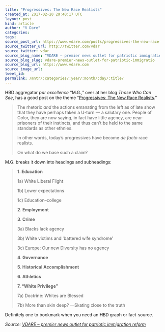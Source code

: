 ```yaml
---
title: "Progressives: The New Race Realists"
created_at: 2017-02-20 20:40:17 UTC
layout: post
kind: article
author: "V Dare"
categories: 
tags: 
source_post_url: https://www.vdare.com/posts/progressives-the-new-race-realists
source_twitter_url: http://twitter.com/vdar
source_twitter: vdar
source_blog_name: "VDARE – premier news outlet for patriotic immigration reform"
source_blog_slug: vdare-premier-news-outlet-for-patriotic-immigratio
source_blog_url: https://www.vdare.com
source_image_url: 
tweet_id:
permalink: /mntr/:categories/:year/:month/:day/:title/
---
```

<div class="pf-content"><p>HBD aggregator <em>par excellence</em> &#8220;M.G.,&#8221; over at her blog <em>Those Who Can See</em>, has a good post on the theme &#8220;<a href="http://thosewhocansee.blogspot.com/2017/02/progressives-new-race-realists.html">Progressives: The New Race Realists</a>.&#8221;</p>
<blockquote><p>The rhetoric <em>and</em> the actions emanating from the left as of late show that they have perhaps taken a U-turn — a salutary one. People of Color, they are now saying, in fact have little agency, are near-prisoners of their instincts, and thus can&#8217;t be held to the same standards as other ethnies.</p>
<p>In other words, today&#8217;s progressives have become <em>de facto</em> race realists.</p>
<p>On what do we base such a claim?</p><!-- TAG START { player: "7518-804336-VDare - Outstream - Rev", owner: "ONE Video by AOL", for: "ONE Video by AOL" - BEINJS } --><div id="57966237cc52c74a5e1363c4" class="vdb_player vdb_57966237cc52c74a5e1363c456bcd17ce4b018167fea5539">    <script type="text/javascript" src="//delivery.vidible.tv/jsonp/pid=57966237cc52c74a5e1363c4/56bcd17ce4b018167fea5539_bein.js"></script></div><!-- TAG END { date: 07/25/16 } --></blockquote>
<p>M.G. breaks it down into headings and subheadings:</p>
<blockquote><p><strong>1. Education</strong></p>
<p>1a) White Liberal Flight</p>
<p>1b) Lower expectations</p>
<p>1c) Education&#8211;college</p>
<p><strong>2. Employment</strong></p>
<p><strong>3. Crime</strong></p>
<p>3a) Blacks lack agency</p>
<p>3b) White victims and &#8216;battered wife syndrome&#8217;</p>
<p>3c) Europe: Our new Diversity has no agency</p>
<p><strong>4. Governance</strong></p>
<p><strong>5. Historical Accomplishment</strong></p>
<p><strong>6. Athletics</strong></p>
<p><strong>7. &#8220;White Privilege&#8221;</strong></p>
<p>7a) Doctrine: Whites are Blessed</p>
<p>7b) More than skin deep? —Skating close to the truth</p></blockquote>
<p>Definitely one to bookmark when you need an HBD graph or fact-source.</p>
</div><div class="">
    <i>Source: <a href="https://www.vdare.com">VDARE – premier news outlet for patriotic immigration reform</a></i>
</div>

